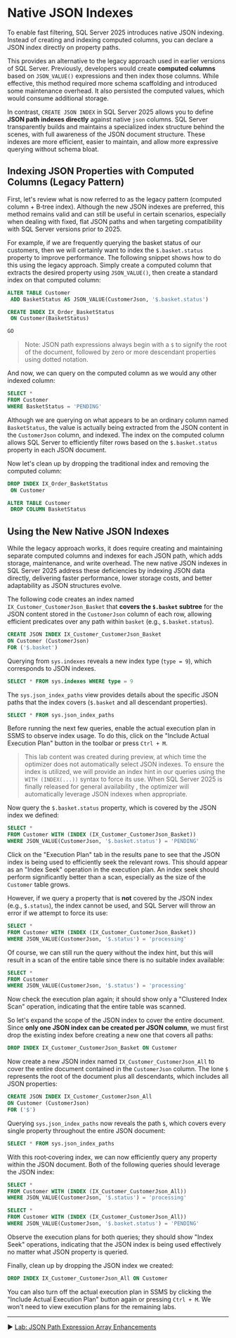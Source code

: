 ﻿# Native JSON Indexes

To enable fast filtering, SQL Server 2025 introduces native JSON indexing. Instead of creating and indexing computed columns, you can declare a JSON index directly on property paths.

This provides an alternative to the legacy approach used in earlier versions of SQL Server. Previously, developers would create **computed columns** based on `JSON_VALUE()` expressions and then index those columns. While effective, this method required more schema scaffolding and introduced some maintenance overhead. It also persisted the computed values, which would consume additional storage.

In contrast, `CREATE JSON INDEX` in SQL Server 2025 allows you to define **JSON path indexes directly** against native `json` columns. SQL Server transparently builds and maintains a specialized index structure behind the scenes, with full awareness of the JSON document structure. These indexes are more efficient, easier to maintain, and allow more expressive querying without schema bloat.

## Indexing JSON Properties with Computed Columns (Legacy Pattern)

First, let's review what is now referred to as the legacy pattern (computed column + B‑tree index). Although the new JSON indexes are preferred, this method remains valid and can still be useful in certain scenarios, especially when dealing with fixed, flat JSON paths and when targeting compatibility with SQL Server versions prior to 2025.

For example, if we are frequently querying the basket status of our customers, then we will certainly want to index the `$.basket.status` property to improve performance. The following snippet shows how to do this using the legacy approach. Simply create a computed column that extracts the desired property using `JSON_VALUE()`, then create a standard index on that computed column:

```sql
ALTER TABLE Customer 
 ADD BasketStatus AS JSON_VALUE(CustomerJson, '$.basket.status')

CREATE INDEX IX_Order_BasketStatus
 ON Customer(BasketStatus)

GO
```

> Note: JSON path expressions always begin with a `$` to signify the root of the document, followed by zero or more descendant properties using dotted notation.

And now, we can query on the computed column as we would any other indexed column:

```sql
SELECT *
FROM Customer
WHERE BasketStatus = 'PENDING'
```

Although we are querying on what appears to be an ordinary column named `BasketStatus`, the value is actually being extracted from the JSON content in the `CustomerJson` column, and indexed. The index on the computed column allows SQL Server to efficiently filter rows based on the `$.basket.status` property in each JSON document.

Now let's clean up by dropping the traditional index and removing the computed column:

```sql
DROP INDEX IX_Order_BasketStatus
 ON Customer

ALTER TABLE Customer
 DROP COLUMN BasketStatus
```

## Using the New Native JSON Indexes

While the legacy approach works, it does require creating and maintaining separate computed columns and indexes for each JSON path, which adds storage, maintenance, and write overhead. The new native JSON indexes in SQL Server 2025 address these deficiencies by indexing JSON data directly, delivering faster performance, lower storage costs, and better adaptability as JSON structures evolve.

The following code creates an index named `IX_Customer_CustomerJson_Basket` that **covers the `$.basket` subtree** for the JSON content stored in the `CustomerJson` column of each row, allowing efficient predicates over any path within `basket` (e.g., `$.basket.status`).

```sql
CREATE JSON INDEX IX_Customer_CustomerJson_Basket
ON Customer (CustomerJson)
FOR ('$.basket')
```

Querying from `sys.indexes` reveals a new index type (`type = 9`), which corresponds to JSON indexes.

```sql
SELECT * FROM sys.indexes WHERE type = 9
```

The `sys.json_index_paths` view provides details about the specific JSON paths that the index covers (`$.basket` and all descendant properties).

```sql
SELECT * FROM sys.json_index_paths
```

Before running the next few queries, enable the actual execution plan in SSMS to observe index usage. To do this, click on the "Include Actual Execution Plan" button in the toolbar or press `Ctrl + M`.

> This lab content was created during preview, at which time the optimizer does not automatically select JSON indexes. To ensure the index is utilized, we will provide an index hint in our queries using the `WITH (INDEX(...))` syntax to force its use. When SQL Server 2025 is finally released for general availability , the optimizer will automatically leverage JSON indexes when appropriate.

Now query the `$.basket.status` property, which is covered by the JSON index we defined:

```sql
SELECT *
FROM Customer WITH (INDEX (IX_Customer_CustomerJson_Basket))
WHERE JSON_VALUE(CustomerJson, '$.basket.status') = 'PENDING'
```

Click on the "Execution Plan" tab in the results pane to see that the JSON index is being used to efficiently seek the relevant rows. This should appear as an "Index Seek" operation in the execution plan. An index seek should perform significantly better than a scan, especially as the size of the `Customer` table grows.

However, if we query a property that is **not** covered by the JSON index (e.g., `$.status`), the index cannot be used, and SQL Server will throw an error if we attempt to force its use:

```sql
SELECT *
FROM Customer WITH (INDEX (IX_Customer_CustomerJson_Basket))
WHERE JSON_VALUE(CustomerJson, '$.status') = 'processing'
```

Of course, we can still run the query without the index hint, but this will result in a scan of the entire table since there is no suitable index available:

```sql
SELECT *
FROM Customer
WHERE JSON_VALUE(CustomerJson, '$.status') = 'processing'
```

Now check the execution plan again; it should show only a "Clustered Index Scan" operation, indicating that the entire table was scanned.

So let's expand the scope of the JSON index to cover the entire document. Since **only one JSON index can be created per JSON column**, we must first drop the existing index before creating a new one that covers all paths:

```sql
DROP INDEX IX_Customer_CustomerJson_Basket ON Customer
```

Now create a new JSON index named `IX_Customer_CustomerJson_All` to cover the entire document contained in the `CustomerJson` column. The lone `$` represents the root of the document plus all descendants, which includes all JSON properties:

```sql
CREATE JSON INDEX IX_Customer_CustomerJson_All
ON Customer (CustomerJson)
FOR ('$')
```

Querying `sys.json_index_paths` now reveals the path `$`, which covers every single property throughout the entire JSON document:

```sql
SELECT * FROM sys.json_index_paths
```

With this root‑covering index, we can now efficiently query any property within the JSON document. Both of the following queries should leverage the JSON index:

```sql
SELECT *
FROM Customer WITH (INDEX (IX_Customer_CustomerJson_All))
WHERE JSON_VALUE(CustomerJson, '$.status') = 'processing'

SELECT *
FROM Customer WITH (INDEX (IX_Customer_CustomerJson_All))
WHERE JSON_VALUE(CustomerJson, '$.basket.status') = 'PENDING'
```

Observe the execution plans for both queries; they should show "Index Seek" operations, indicating that the JSON index is being used effectively no matter what JSON property is queried.

Finally, clean up by dropping the JSON index we created:

```sql
DROP INDEX IX_Customer_CustomerJson_All ON Customer
```

You can also turn off the actual execution plan in SSMS by clicking the "Include Actual Execution Plan" button again or pressing `Ctrl + M`. We won't need to view execution plans for the remaining labs.

___

▶ [Lab: JSON Path Expression Array Enhancements](https://github.com/lennilobel/sql2025-workshop-hol-orlando2025/blob/main/HOL/2.%20JSON%20Support/4.%20JSON%20Path%20Expression%20Array%20Enhancements.md)
